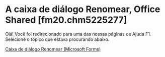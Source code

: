 
# A caixa de diálogo Renomear, Office Shared [fm20.chm5225277]

Olá! Você foi redirecionado para uma das nossas páginas de Ajuda F1. Selecione o tópico que estava procurando abaixo.

[Caixa de diálogo Renomear (Microsoft Forms)](http://msdn.microsoft.com/library/cd89f6f0-0566-ce85-9774-3eb9a3795403%28Office.15%29.aspx)
